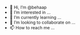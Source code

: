 - 👋 Hi, I’m @behaap
- 👀 I’m interested in ...
- 🌱 I’m currently learning ...
- 💞️ I’m looking to collaborate on ...
- 📫 How to reach me ...

<!---
behaap/behaap is a ✨ special ✨ repository because its `README.md` (this file) appears on your GitHub profile.
You can click the Preview link to take a look at your changes.
--->
